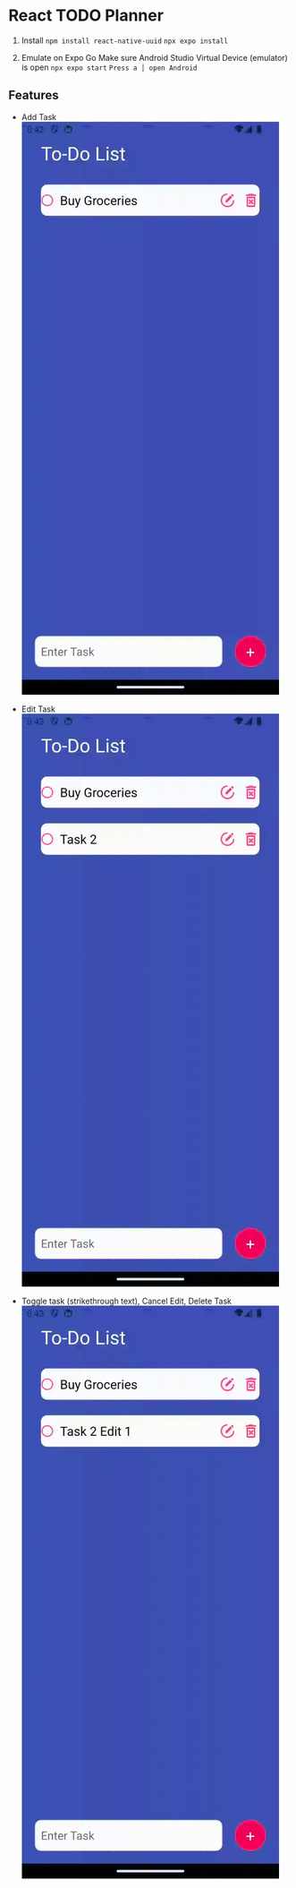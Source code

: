 # React TODO Planner
1. Install
   `npm install react-native-uuid`
   `npx expo install`

2. Emulate on Expo Go
   Make sure Android Studio Virtual Device (emulator) is open
   `npx expo start`
   `Press a │ open Android`

## Features
- Add Task
![demo](readme/demo1.gif)

-  Edit Task
![demo](readme/demo2.gif)


- Toggle task (strikethrough text), Cancel Edit, Delete Task
![demo](readme/demo3.gif)